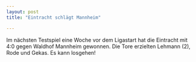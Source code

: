```yaml
---
layout: post
title: "Eintracht schlägt Mannheim"

---
```


Im nächsten Testspiel eine Woche vor dem Ligastart hat die Eintracht mit 4:0 gegen Waldhof Mannheim gewonnen. Die Tore erzielten Lehmann (2), Rode und Gekas. Es kann losgehen!


